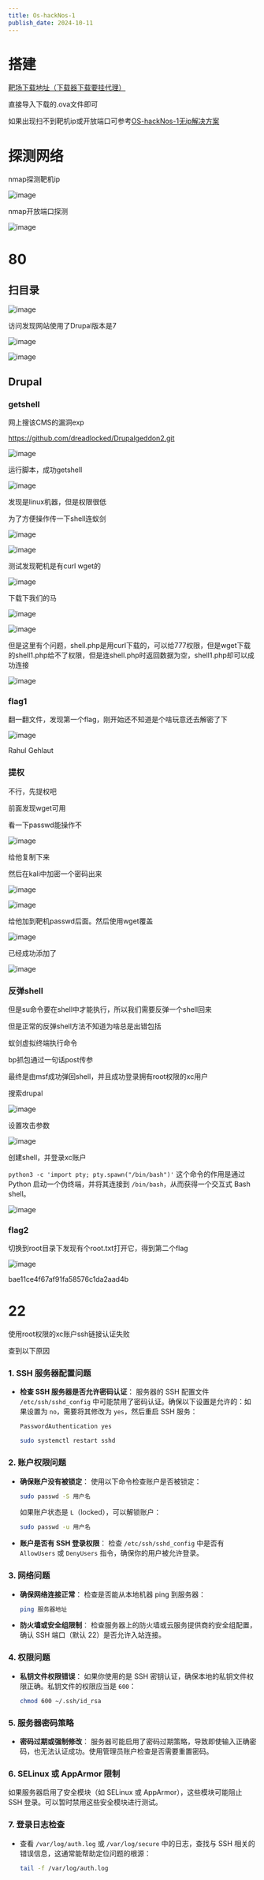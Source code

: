 ```yaml
---
title: Os-hackNos-1
publish_date: 2024-10-11
---
```


# 搭建

[靶场下载地址（下载器下载要挂代理）](https://www.vulnhub.com/entry/hacknos-os-hacknos,401/)

直接导入下载的.ova文件即可

如果出现扫不到靶机ip或开放端口可参考[OS-hackNos-1无ip解决方案](https://blog.csdn.net/witwitwiter/article/details/119889384)

# 探测网络

nmap探测靶机ip

![image](https://github.com/user-attachments/assets/88e06096-5597-453d-b6a9-097109d1aa6d)


nmap开放端口探测

![image](https://github.com/user-attachments/assets/626baf85-9758-4afa-ae1f-e196b91be647)


# 80

## 扫目录

![image](https://github.com/user-attachments/assets/fad4a967-20e8-4795-8a40-ad99609f6d35)


访问发现网站使用了Drupal版本是7

![image](https://github.com/user-attachments/assets/56eaa087-1e23-4e23-a51a-52732b0abbc0)


![image](https://github.com/user-attachments/assets/07bb70c2-399b-4f1f-951f-caa9d5554a37)


## Drupal

### getshell

网上搜该CMS的漏洞exp

https://github.com/dreadlocked/Drupalgeddon2.git

![image](https://github.com/user-attachments/assets/059093e5-86c9-4287-a165-8b4e8a1c9bdc)


运行脚本，成功getshell

![image](https://github.com/user-attachments/assets/03ec6f8a-34fc-42e6-9b5c-2b077bbd024c)


发现是linux机器，但是权限很低

为了方便操作传一下shell连蚁剑

![image](https://github.com/user-attachments/assets/efe9610f-418c-483d-8143-9b18a145a6bc)


![image](https://github.com/user-attachments/assets/6c4b41e6-6d3c-463d-8c62-7d61de08d69b)


测试发现靶机是有curl wget的

![image](https://github.com/user-attachments/assets/b98ba5bc-6942-4fc4-bc8e-7ff21ed0f23e)


下载下我们的马

![image](https://github.com/user-attachments/assets/523efbd0-2130-4bdf-83e5-61f505359f8c)


![image](https://github.com/user-attachments/assets/de889f88-d40e-408a-8c75-c32ae7988e45)


但是这里有个问题，shell.php是用curl下载的，可以给777权限，但是wget下载的shell1.php给不了权限，但是连shell.php时返回数据为空，shell1.php却可以成功连接

![image](https://github.com/user-attachments/assets/b862fe0a-5675-4257-991e-8eceefeebe4b)


### flag1

翻一翻文件，发现第一个flag，刚开始还不知道是个啥玩意还去解密了下

![image](https://github.com/user-attachments/assets/7c053d12-cb45-46c3-8b7b-9175d33996f7)


Rahul Gehlaut

### 提权

不行，先提权吧

前面发现wget可用

看一下passwd能操作不

![image](https://github.com/user-attachments/assets/d551336f-c5d7-433c-b287-f3aefae2035c)


给他复制下来

然后在kali中加密一个密码出来

![image](https://github.com/user-attachments/assets/137a67a9-274c-428f-b84f-687d08c45724)


![image](https://github.com/user-attachments/assets/8f6baf8a-efec-49fb-b2d3-1cbc8ebf57b4)


给他加到靶机passwd后面。然后使用wget覆盖

![image](https://github.com/user-attachments/assets/b8f4ed8c-d727-4c69-99fb-52a1c72c31c2)


已经成功添加了

![image](https://github.com/user-attachments/assets/d909e796-7576-42d5-b564-9c38a675e5c3)


### 反弹shell

但是su命令要在shell中才能执行，所以我们需要反弹一个shell回来

但是正常的反弹shell方法不知道为啥总是出错包括

蚁剑虚拟终端执行命令

bp抓包通过一句话post传参

最终是由msf成功弹回shell，并且成功登录拥有root权限的xc用户

搜索drupal

![image](https://github.com/user-attachments/assets/7789b967-039c-48f4-8cfd-417cd16ca3cc)


设置攻击参数

![image](https://github.com/user-attachments/assets/b7aaf0c4-2ed5-41cf-a2cf-28342dc28799)


创建shell，并登录xc账户

`python3 -c 'import pty; pty.spawn("/bin/bash")'` 
这个命令的作用是通过 Python 启动一个伪终端，并将其连接到 `/bin/bash`，从而获得一个交互式 Bash shell。

![image](https://github.com/user-attachments/assets/3a4452e5-d4bb-44cd-9596-f61485fd919e)


### flag2

切换到root目录下发现有个root.txt打开它，得到第二个flag

![image](https://github.com/user-attachments/assets/5292dcda-ba66-450b-8412-72c981a60943)


bae11ce4f67af91fa58576c1da2aad4b

# 22

使用root权限的xc账户ssh链接认证失败

查到以下原因

### 1. **SSH 服务器配置问题**

- **检查 SSH 服务器是否允许密码认证**：
服务器的 SSH 配置文件 `/etc/ssh/sshd_config` 中可能禁用了密码认证。确保以下设置是允许的：如果设置为 `no`，需要将其修改为 `yes`，然后重启 SSH 服务：
    
    ```bash
    PasswordAuthentication yes
    ```
    
    ```bash
    sudo systemctl restart sshd
    ```
    

### 2. **账户权限问题**

- **确保账户没有被锁定**：
使用以下命令检查账户是否被锁定：
    
    ```bash
    sudo passwd -S 用户名
    ```
    
    如果账户状态是 `L`（locked），可以解锁账户：
    
    ```bash
    sudo passwd -u 用户名
    ```
    
- **账户是否有 SSH 登录权限**：
检查 `/etc/ssh/sshd_config` 中是否有 `AllowUsers` 或 `DenyUsers` 指令，确保你的用户被允许登录。

### 3. **网络问题**

- **确保网络连接正常**：
检查是否能从本地机器 ping 到服务器：
    
    ```bash
    ping 服务器地址
    ```
    
- **防火墙或安全组限制**：
检查服务器上的防火墙或云服务提供商的安全组配置，确认 SSH 端口（默认 22）是否允许入站连接。

### 4. **权限问题**

- **私钥文件权限错误**：
如果你使用的是 SSH 密钥认证，确保本地的私钥文件权限正确。私钥文件的权限应当是 `600`：
    
    ```bash
    chmod 600 ~/.ssh/id_rsa
    ```
    

### 5. **服务器密码策略**

- **密码过期或强制修改**：
服务器可能启用了密码过期策略，导致即使输入正确密码，也无法认证成功。使用管理员账户检查是否需要重置密码。

### 6. **SELinux 或 AppArmor 限制**

如果服务器启用了安全模块（如 SELinux 或 AppArmor），这些模块可能阻止 SSH 登录。可以暂时禁用这些安全模块进行测试。

### 7. **登录日志检查**

- 查看 `/var/log/auth.log` 或 `/var/log/secure` 中的日志，查找与 SSH 相关的错误信息，这通常能帮助定位问题的根源：
    
    ```bash
    tail -f /var/log/auth.log
    ```
